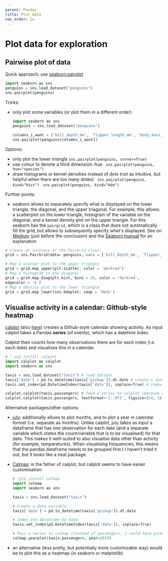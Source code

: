 ```yaml
---
parent: Pandas 
title: Plot data 
nav_order: 2e 
---
```


# Plot data for exploration

## Pairwise plot of data
Quick approach: use [seaborn.pairplot](https://seaborn.pydata.org/generated/seaborn.pairplot.html)
```python
import seaborn as sns
penguins = sns.load_dataset("penguins")
sns.pairplot(penguins)
```


Tricks:
- only plot some variables (or plot them in a different order)
	``` python 
	import seaborn as sns
	penguins = sns.load_dataset("penguins")
	
	columns_i_want = ['bill_depth_mm', 'flipper_length_mm', 'body_mass_g']
	sns.pairplot(penguins[columns_i_want])
	```

Options:
- only plot the lower triangle
`` sns.pairplot(penguins, corner=True) ``
- use colour to denote a third dimension: hue
`` sns.pairplot(penguins, hue="species")``
- draw histograms or kernel densities instead of dots (not as intuitive, but helpful when there are too many dotes)
	`` sns.pairplot(penguins, kind="hist")``
	`` sns.pairplot(penguins, kind="kde")``


Further points:
- seaborn allows to separately specify what is displayed on the lower triangle, the diagonal, and the upper triagonal. 
For example, this allows: a scatterplot on the lower triangle, histogram of the variable on the diagonal, and a kernel density plot on the upper triangle. For this seaborn has the ``pairgrid``, which is a class that does not automatically fill the grid, but allows to subsequently specify what's displayed. See on [Medium](https://towardsdatascience.com/visualizing-data-with-pair-plots-in-python-f228cf529166) (just before the conclusion) and the [Seaborn manual](https://seaborn.pydata.org/generated/seaborn.pairplot.html) for an explanation
```python
# Create an instance of the PairGrid class.  
grid = sns.PairGrid(data= penguins, vars = ['bill_depth_mm', 'flipper_length_mm', 'body_mass_g'], size = 3)

# Map a scatter plot to the upper triangle  
grid = grid.map_upper(plt.scatter, color = 'darkred')
# Map a histogram to the diagonal  
grid = grid.map_diag(plt.hist, bins = 10, color = 'darkred',  
edgecolor = 'k')
# Map a density plot to the lower triangle  
grid = grid.map_lower(sns.kdeplot, cmap = 'Reds')
```


## Visualise activity in a calendar:  Github-style heatmap

[calplot](https://calplot.readthedocs.io/en/latest/) (also [here](https://github.com/tomkwok/calplot)) creates a Github-style calendar showing activity. As input calplot takes a Pandas **series** (of events), which has a datetime index. 

Calplot then counts how many observations there are for each index (i.e. each date) and visualises this in a calendar.

```python
# ! pip install calplot
import calplot as calplot
import seaborn as sns

taxis = sns.load_dataset("taxis") # load dataset
taxis['date'] = pd.to_datetime(taxis['pickup']).dt.date # create a date variable
taxis.set_index(pd.DatetimeIndex(taxis['date']), inplace=True) # index the dataframe by date

calplot.calplot(taxis.passengers) # feed a series to calplot (because calplot takes a series, I am feeding it a specific variable instead of the dataframe. I could have picked any variable here)
calplot.calplot(taxis.passengers, textformat='{:.0f}', figsize=(24, 3), vmin=200 ) # alternative visualisation with some options
```

Alternative packages/other options:
- [july](https://github.com/e-hulten/july): additionally allows to plot months, and to plot a year in calendar format (i.e. separate as months). 
Unlike calplot, july takes as input a dataframe that has one observation for each date (and a separate variable which states the count/variable that is to be visualised) for that date. This makes it well-suited to also visualise data other than activity (for example, temperatures). When visualising frequencies, this means that the pandas dataframe needs to be grouped first.)
I haven't tried it out, but it looks like a neat package.
- [Calmap](https://github.com/MarvinT/calmap/): is the father of calplot, but calplot seems to have easier customisation.
	```python
	# !pip install calmap
	import calmap
	import seaborn as sns

	taxis = sns.load_dataset("taxis") 

	# Create a date variable
	taxis['date'] = pd.to_datetime(taxis['pickup']).dt.date

	# Index the dataframe by date
	taxis.set_index(pd.DatetimeIndex(taxis['date']), inplace=True)

	# Pass a series to calmap (instead of passengers, I could have picked any variable)
	calmap.yearplot(taxis.passengers, year=2019)
	```

- an alternative (less pretty, but potentially more customizable way) would be to plot this as a heatmap (in seaborn or matplotlib)